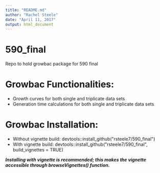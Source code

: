 ```yaml
---
title: "README.md"
author: "Rachel Steele"
date: "April 11, 2017"
output: html_document
---
```


590_final
=========
Repo to hold growbac package for 590 final


Growbac Functionalities:
========================
-   Growth curves for both single and triplicate data sets
-   Generation time calculations for both single and triplicate data sets


Growbac Installation:
=====================
-   Without vignette build: devtools::install_github("rsteele7/590_final")
-   With vignette build: devtools::install_github("rsteele7/590_final", build_vignettes = TRUE)
  
***Installing with vignette is recommended; this makes the vignette accessible through browseVignettes() function.***
